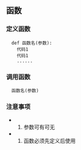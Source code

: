 ## 函数


### 定义函数
```
  def 函数名(参数):
    代码1
    代码1
    ......
```

### 调用函数
```
  函数名(参数)
```

### 注意事项
- 1. 参数可有可无
- 1. 函数必须先定义后使用
